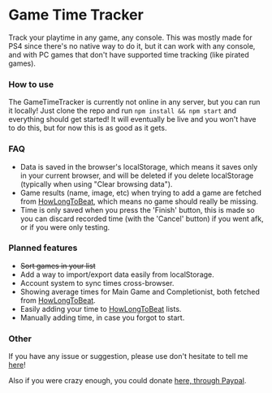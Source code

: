 # Game Time Tracker
Track your playtime in any game, any console. This was mostly made for PS4 since there's no native way to do it, but it can work with any console, and with PC games that don't have supported time tracking (like pirated games).

### How to use
The GameTimeTracker is currently not online in any server, but you can run it locally!
Just clone the repo and run `npm install && npm start` and everything should get started!
It will eventually be live and you won't have to do this, but for now this is as good as it gets.

### FAQ
- Data is saved in the browser's localStorage, which means it saves only in your current browser, and will be deleted if you delete localStorage (typically when using "Clear browsing data").
- Game results (name, image, etc) when trying to add a game are fetched from [HowLongToBeat](https://howlongtobeat.com), which means no game should really be missing.
- Time is only saved when you press the 'Finish' button, this is made so you can discard recorded time (with the 'Cancel' button) if you went afk, or if you were only testing.

### Planned features
- ~~Sort games in your list~~
- Add a way to import/export data easily from localStorage.
- Account system to sync times cross-browser.
- Showing average times for Main Game and Completionist, both fetched from [HowLongToBeat](https://howlongtobeat.com).
- Easily adding your time to [HowLongToBeat](https://howlongtobeat.com) lists.
- Manually adding time, in case you forgot to start.


### Other

If you have any issue or suggestion, please use don't hesitate to tell me [here](https://github.com/mll-Kerberos/game-time-tracker/issues)!

Also if you were crazy enough, you could donate [here, through Paypal](https://www.paypal.me/Kashbel).


###
